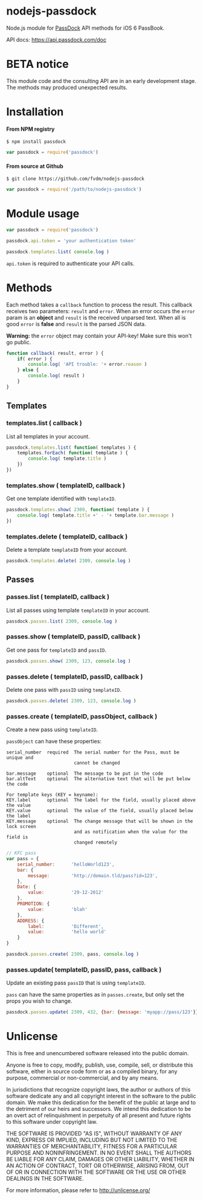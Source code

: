 nodejs-passdock
===============

Node.js module for [PassDock](http://passdock.com/) API methods for iOS 6 PassBook.

API docs: <https://api.passdock.com/doc>


BETA notice
===========

This module code and the consulting API are in an early development stage. The methods may produced unexpected results.


Installation
============

#### From NPM registry

	$ npm install passdock

```js
var passdock = require('passdock')
```


#### From source at Github

	$ git clone https://github.com/fvdm/nodejs-passdock
	
```js
var passdock = require('/path/to/nodejs-passdock')
```


Module usage
============

```js
var passdock = require('passdock')

passdock.api.token = 'your authentication token'

passdock.templates.list( console.log )
```

`api.token` is required to authenticate your API calls.


Methods
=======

Each method takes a `callback` function to process the result. This callback receives two parameters: `result` and `error`. When an error occurs the `error` param is an **object** and `result` is the received unparsed text. When all is good `error` is **false** and `result` is the parsed JSON data.

**Warning:** the `error` object may contain your API-key! Make sure this won't go public.

```js
function callback( result, error ) {
	if( error ) {
		console.log( 'API trouble: '+ error.reason )
	} else {
		console.log( result )
	}
}
```


Templates
---------

### templates.list ( callback )

List all templates in your account.

```js
passdock.templates.list( function( templates ) {
	templates.forEach( function( template ) {
		console.log( template.title )
	})
})
```


### templates.show ( templateID, callback )

Get one template identified with `templateID`.

```js
passdock.templates.show( 2309, function( template ) {
	console.log( template.title +' - '+ template.bar.message )
})
```


### templates.delete ( templateID, callback )

Delete a template `templateID` from your account.

```js
passdock.templates.delete( 2309, console.log )
```


Passes
------


### passes.list ( templateID, callback )

List all passes using template `templateID` in your account.

```js
passdock.passes.list( 2309, console.log )
```


### passes.show ( templateID, passID, callback )

Get one pass for `templateID` and `passID`.

```js
passdock.passes.show( 2309, 123, console.log )
```


### passes.delete ( templateID, passID, callback )

Delete one pass with `passID` using `templateID`.

```js
passdock.passes.delete( 2309, 123, console.log )
```


### passes.create ( templateID, passObject, callback )

Create a new pass using `templateID`.

`passObject` can have these properties:

```
serial_number  required  The serial number for the Pass, must be unique and
                         cannot be changed

bar.message    optional  The message to be put in the code
bar.altText    optional  The alternative text that will be put below the code

For template keys (KEY = keyname):
KEY.label      optional  The label for the field, usually placed above the value
KEY.value      optional  The value of the field, usually placed below the label
KEY.message    optional  The change message that will be shown in the lock screen
                         and as notification when the value for the field is
                         changed remotely
```

```js
// KFC pass
var pass = {
	serial_number:		'helloWorld123',
	bar: {
		message:		'http://domain.tld/pass?id=123',
	},
	Date: {
		value:			'29-12-2012'
	},
	PROMOTION: {
		value:			'blah'
	},
	ADDRESS: {
		label:			'Different',
		value:			'hello world'
	}
}

passdock.passes.create( 2309, pass, console.log )
```


### passes.update( templateID, passID, pass, callback )

Update an existing pass `passID` that is using `templateID`.

`pass` can have the same properties as in `passes.create`, but only set the props you wish to change.

```js
passdock.passes.update( 2309, 432, {bar: {message: 'myapp://pass/123'}}, console.log )
```


Unlicense
=========

This is free and unencumbered software released into the public domain.

Anyone is free to copy, modify, publish, use, compile, sell, or
distribute this software, either in source code form or as a compiled
binary, for any purpose, commercial or non-commercial, and by any
means.

In jurisdictions that recognize copyright laws, the author or authors
of this software dedicate any and all copyright interest in the
software to the public domain. We make this dedication for the benefit
of the public at large and to the detriment of our heirs and
successors. We intend this dedication to be an overt act of
relinquishment in perpetuity of all present and future rights to this
software under copyright law.

THE SOFTWARE IS PROVIDED "AS IS", WITHOUT WARRANTY OF ANY KIND,
EXPRESS OR IMPLIED, INCLUDING BUT NOT LIMITED TO THE WARRANTIES OF
MERCHANTABILITY, FITNESS FOR A PARTICULAR PURPOSE AND NONINFRINGEMENT.
IN NO EVENT SHALL THE AUTHORS BE LIABLE FOR ANY CLAIM, DAMAGES OR
OTHER LIABILITY, WHETHER IN AN ACTION OF CONTRACT, TORT OR OTHERWISE,
ARISING FROM, OUT OF OR IN CONNECTION WITH THE SOFTWARE OR THE USE OR
OTHER DEALINGS IN THE SOFTWARE.

For more information, please refer to <http://unlicense.org/>

